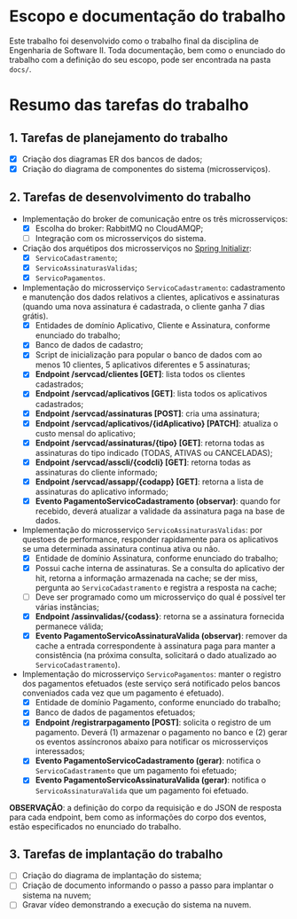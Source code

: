 # Escopo e documentação do trabalho
Este trabalho foi desenvolvido como o trabalho final da disciplina de Engenharia de Software II. Toda documentação, bem como o enunciado do trabalho com a definição do seu escopo, pode ser encontrada na pasta `docs/`.

# Resumo das tarefas do trabalho
## 1. Tarefas de planejamento do trabalho
- [X] Criação dos diagramas ER dos bancos de dados;
- [X] Criação do diagrama de componentes do sistema (microsserviços).

## 2. Tarefas de desenvolvimento do trabalho
* Implementação do broker de comunicação entre os três microsserviços:
    - [X] Escolha do broker: RabbitMQ no CloudAMQP;
    - [ ] Integração com os microsserviços do sistema.
* Criação dos arquétipos dos microsserviços no [Spring Initializr](https://start.spring.io/):
    - [X] `ServicoCadastramento`;
    - [X] `ServicoAssinaturasValidas`;
    - [X] `ServicoPagamentos`.
* Implementação do microsserviço `ServicoCadastramento`: cadastramento e manutenção dos dados relativos a clientes, aplicativos e assinaturas (quando uma nova assinatura é cadastrada, o cliente ganha 7 dias grátis).
    - [X] Entidades de domínio Aplicativo, Cliente e Assinatura, conforme enunciado do trabalho;
    - [X] Banco de dados de cadastro;
    - [X] Script de inicialização para popular o banco de dados com ao menos 10 clientes, 5 aplicativos diferentes e 5 assinaturas;
    - [X] **Endpoint /servcad/clientes [GET]**: lista todos os clientes cadastrados;
    - [X] **Endpoint /servcad/aplicativos [GET]**: lista todos os aplicativos cadastrados;
    - [X] **Endpoint /servcad/assinaturas [POST]**: cria uma assinatura;
    - [X] **Endpoint /servcad/aplicativos/{idAplicativo} [PATCH]**: atualiza o custo mensal do aplicativo;
    - [X] **Endpoint /servcad/assinaturas/{tipo} [GET]**: retorna todas as assinaturas do tipo indicado (TODAS, ATIVAS ou CANCELADAS);
    - [X] **Endpoint /servcad/asscli/{codcli} [GET]**: retorna todas as assinaturas do cliente informado;
    - [X] **Endpoint /servcad/assapp/{codapp} [GET]**: retorna a lista de assinaturas do aplicativo informado;
    - [X] **Evento PagamentoServicoCadastramento (observar)**: quando for recebido, deverá atualizar a validade da assinatura paga na base de dados.
* Implementação do microsserviço `ServicoAssinaturasValidas`: por questoes de performance, responder rapidamente para os aplicativos se uma determinada assinatura continua ativa ou não.
    - [X] Entidade de domínio Assinatura, conforme enunciado do trabalho;
    - [X] Possui cache interna de assinaturas. Se a consulta do aplicativo der hit, retorna a informação armazenada na cache; se der miss, pergunta ao `ServicoCadastramento` e registra a resposta na cache;
    - [ ] Deve ser programado como um microsserviço do qual é possível ter várias instâncias;
    - [X] **Endpoint /assinvalidas/{codass}**: retorna se a assinatura fornecida permanece válida;
    - [X] **Evento PagamentoServicoAssinaturaValida (observar)**: remover da cache a entrada correspondente à assinatura paga para manter a consistência (na próxima consulta, solicitará o dado atualizado ao `ServicoCadastramento`).
* Implementação do microsserviço `ServicoPagamentos`: manter o registro dos pagamentos efetuados (este serviço será notificado pelos bancos conveniados cada vez que um pagamento é efetuado).
    - [X] Entidade de domínio Pagamento, conforme enunciado do trabalho;
    - [X] Banco de dados de pagamentos efetuados;
    - [X] **Endpoint /registrarpagamento [POST]**: solicita o registro de um pagamento. Deverá (1) armazenar o pagamento no banco e (2) gerar os eventos assíncronos abaixo para notificar os microsserviços interessados;
    - [X] **Evento PagamentoServicoCadastramento (gerar)**: notifica o `ServicoCadastramento` que um pagamento foi efetuado;
    - [X] **Evento PagamentoServicoAssinaturaValida (gerar)**: notifica o `ServicoAssinaturaValida` que um pagamento foi efetuado.

**OBSERVAÇÃO**: a definição do corpo da requisição e do JSON de resposta para cada endpoint, bem como as informações do corpo dos eventos, estão especificados no enunciado do trabalho.

## 3. Tarefas de implantação do trabalho
- [ ] Criação do diagrama de implantação do sistema;
- [ ] Criação de documento informando o passo a passo para implantar o sistema na nuvem;
- [ ] Gravar vídeo demonstrando a execução do sistema na nuvem.
